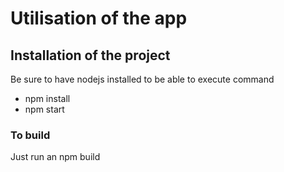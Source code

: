 # Utilisation of the app

## Installation of the project

Be sure to have nodejs installed to be able to execute command

- npm install
- npm start

### To build

Just run an npm build

